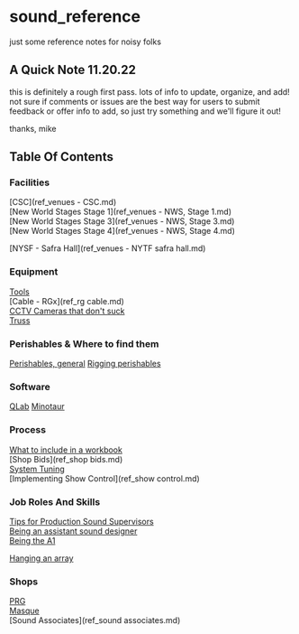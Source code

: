 # sound_reference
just some reference notes for noisy folks


## A Quick Note 11.20.22
this is definitely a rough first pass. lots of info to update, organize, and add! not sure if comments or issues are the best way for users to submit feedback or offer info to add, so just try something and we'll figure it out!

thanks,
mike

## Table Of Contents

### Facilities
[CSC](ref_venues - CSC.md)  
[New World Stages Stage 1](ref_venues - NWS, Stage 1.md)  
[New World Stages Stage 3](ref_venues - NWS, Stage 3.md)  
[New World Stages Stage 4](ref_venues - NWS, Stage 4.md)  

[NYSF - Safra Hall](ref_venues - NYTF safra hall.md)  


### Equipment
[Tools](ref_tools.md)  
[Cable - RGx](ref_rg cable.md)  
[CCTV Cameras that don't suck](ref_cameras.md)  
[Truss](ref_truss.md)

### Perishables & Where to find them
[Perishables, general](ref_perishables.md)
[Rigging perishables](ref_rigging.md)

### Software
[QLab](ref_qlab.md)
[Minotaur](ref_minotaur.md)

### Process
[What to include in a workbook](ref_workbooks.md)  
[Shop Bids](ref_shop bids.md)  
[System Tuning](ref_tuning.md)  
[Implementing Show Control](ref_show control.md)  


### Job Roles And Skills
[Tips for Production Sound Supervisors](ref_pss.md)  
[Being an assistant sound designer](ref_asd'ing.md)  
[Being the A1](ref_a1.md)

[Hanging an array](ref_arrays.md)

### Shops
[PRG](ref_prg.md)  
[Masque](ref_masque.md)  
[Sound Associates](ref_sound associates.md)  

